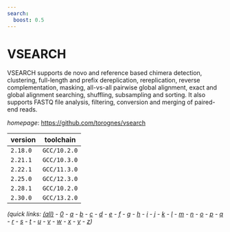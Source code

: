```yaml
---
search:
  boost: 0.5
---
```

# VSEARCH

VSEARCH supports de novo and reference based chimera detection,  clustering, full-length and prefix dereplication, rereplication,  reverse complementation, masking, all-vs-all pairwise global alignment,  exact and global alignment searching, shuffling, subsampling and sorting.  It also supports FASTQ file analysis, filtering,  conversion and merging of paired-end reads.

*homepage*: <https://github.com/torognes/vsearch>

version | toolchain
--------|----------
``2.18.0`` | ``GCC/10.2.0``
``2.21.1`` | ``GCC/10.3.0``
``2.22.1`` | ``GCC/11.3.0``
``2.25.0`` | ``GCC/12.3.0``
``2.28.1`` | ``GCC/10.2.0``
``2.30.0`` | ``GCC/13.2.0``


*(quick links: [(all)](../index.md) - [0](../0/index.md) - [a](../a/index.md) - [b](../b/index.md) - [c](../c/index.md) - [d](../d/index.md) - [e](../e/index.md) - [f](../f/index.md) - [g](../g/index.md) - [h](../h/index.md) - [i](../i/index.md) - [j](../j/index.md) - [k](../k/index.md) - [l](../l/index.md) - [m](../m/index.md) - [n](../n/index.md) - [o](../o/index.md) - [p](../p/index.md) - [q](../q/index.md) - [r](../r/index.md) - [s](../s/index.md) - [t](../t/index.md) - [u](../u/index.md) - [v](../v/index.md) - [w](../w/index.md) - [x](../x/index.md) - [y](../y/index.md) - [z](../z/index.md))*

